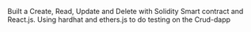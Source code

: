Built a Create, Read, Update and Delete with Solidity Smart contract and React.js. Using hardhat and ethers.js to do testing on the Crud-dapp
